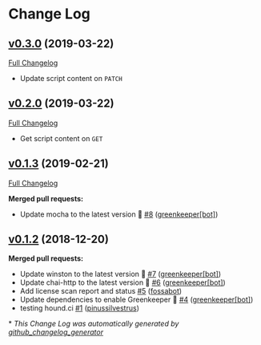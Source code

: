 # Change Log

## [v0.3.0](https://github.com/pinussilvestrus/feathers-python/tree/v0.3.0) (2019-03-22)
[Full Changelog](https://github.com/pinussilvestrus/feathers-python/compare/v0.2.0...v0.3.0)

- Update script content on `PATCH`

## [v0.2.0](https://github.com/pinussilvestrus/feathers-python/tree/v0.2.0) (2019-03-22)
[Full Changelog](https://github.com/pinussilvestrus/feathers-python/compare/v0.1.3...v0.2.0)

- Get script content on `GET`

## [v0.1.3](https://github.com/pinussilvestrus/feathers-python/tree/v0.1.3) (2019-02-21)
[Full Changelog](https://github.com/pinussilvestrus/feathers-python/compare/v0.1.2...v0.1.3)

**Merged pull requests:**

- Update mocha to the latest version 🚀 [\#8](https://github.com/pinussilvestrus/feathers-python/pull/8) ([greenkeeper[bot]](https://github.com/apps/greenkeeper))

## [v0.1.2](https://github.com/pinussilvestrus/feathers-python/tree/v0.1.2) (2018-12-20)
**Merged pull requests:**

- Update winston to the latest version 🚀 [\#7](https://github.com/pinussilvestrus/feathers-python/pull/7) ([greenkeeper[bot]](https://github.com/apps/greenkeeper))
- Update chai-http to the latest version 🚀 [\#6](https://github.com/pinussilvestrus/feathers-python/pull/6) ([greenkeeper[bot]](https://github.com/apps/greenkeeper))
- Add license scan report and status [\#5](https://github.com/pinussilvestrus/feathers-python/pull/5) ([fossabot](https://github.com/fossabot))
- Update dependencies to enable Greenkeeper 🌴 [\#4](https://github.com/pinussilvestrus/feathers-python/pull/4) ([greenkeeper[bot]](https://github.com/apps/greenkeeper))
- testing hound.ci [\#1](https://github.com/pinussilvestrus/feathers-python/pull/1) ([pinussilvestrus](https://github.com/pinussilvestrus))



\* *This Change Log was automatically generated by [github_changelog_generator](https://github.com/skywinder/Github-Changelog-Generator)*